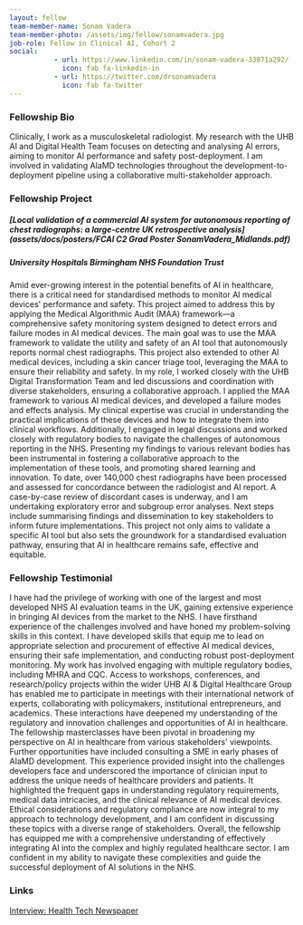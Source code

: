 ```yaml
---
layout: fellow
team-member-name: Sonam Vadera
team-member-photo: /assets/img/fellow/sonamvadera.jpg
job-role: Fellow in Clinical AI, Cohort 2
social:
           - url: https://www.linkedin.com/in/sonam-vadera-33871a292/
             icon: fab fa-linkedin-in
           - url: https://twitter.com/drsonamvadera
             icon: fab fa-twitter
---
```


### Fellowship Bio
Clinically, I work as a musculoskeletal radiologist.
My research with the UHB AI and Digital Health Team focuses on detecting and analysing AI errors, aiming to monitor AI performance and safety post-deployment. I am involved in validating AIaMD technologies throughout the development-to-deployment pipeline using a collaborative multi-stakeholder approach. 


### Fellowship Project
##### _[Local validation of a commercial AI system for autonomous reporting of chest radiographs: a large-centre UK retrospective analysis](assets/docs/posters/FCAI C2 Grad Poster SonamVadera_Midlands.pdf)_
##### University Hospitals Birmingham NHS Foundation Trust

 Amid ever-growing interest in the potential benefits of AI in healthcare, there is a critical need for standardised methods to monitor AI medical devices' performance and safety. This project aimed to address this by applying the Medical Algorithmic Audit (MAA) framework—a comprehensive safety monitoring system designed to detect errors and failure modes in AI medical devices.  The main goal was to use the MAA framework to validate the utility and safety of an AI tool that autonomously reports normal chest radiographs. This project also extended to other AI medical devices, including a skin cancer triage tool, leveraging the MAA to ensure their reliability and safety.  In my role, I worked closely with the UHB Digital Transformation Team and led discussions and coordination with diverse stakeholders, ensuring a collaborative approach. I applied the MAA framework to various AI medical devices, and developed a failure modes and effects analysis. My clinical expertise was crucial in understanding the practical implications of these devices and how to integrate them into clinical workflows. Additionally, I engaged in legal discussions and worked closely with regulatory bodies to navigate the challenges of autonomous reporting in the NHS. Presenting my findings to various relevant bodies has been instrumental in fostering a collaborative approach to the implementation of these tools, and promoting shared learning and innovation.  To date, over 140,000 chest radiographs have been processed and assessed for concordance between the radiologist and AI report. A case-by-case review of discordant cases is underway, and I am undertaking exploratory error and subgroup error analyses. Next steps include summarising findings and dissemination to key stakeholders to inform future implementations.  This project not only aims to validate a specific AI tool but also sets the groundwork for a standardised evaluation pathway, ensuring that AI in healthcare remains safe, effective and equitable.

### Fellowship Testimonial
I have had the privilege of working with one of the largest and most developed NHS AI evaluation teams in the UK, gaining extensive experience in bringing AI devices from the market to the NHS. I have firsthand experience of the challenges involved and have honed my problem-solving skills in this context. I have developed skills that equip me to lead on appropriate selection and procurement of effective AI medical devices, ensuring their safe implementation, and conducting robust post-deployment monitoring.   My work has involved engaging with multiple regulatory bodies, including MHRA and CQC. Access to workshops, conferences, and research/policy projects within the wider UHB AI & Digital Healthcare Group has enabled me to participate in meetings with their international network of experts, collaborating with policymakers, institutional entrepreneurs, and academics. These interactions have deepened my understanding of the regulatory and innovation challenges and opportunities of AI in healthcare. The fellowship masterclasses have been pivotal in broadening my perspective on AI in healthcare from various stakeholders' viewpoints.  Further opportunities have included consulting a SME in early phases of AIaMD development. This experience provided insight into the challenges developers face and underscored the importance of clinician input to address the unique needs of healthcare providers and patients. It highlighted the frequent gaps in understanding regulatory requirements, medical data intricacies, and the clinical relevance of AI medical devices. Ethical considerations and regulatory compliance are now integral to my approach to technology development, and I am confident in discussing these topics with a diverse range of stakeholders.  Overall, the fellowship has equipped me with a comprehensive understanding of effectively integrating AI into the complex and highly regulated healthcare sector. I am confident in my ability to navigate these complexities and guide the successful deployment of AI solutions in the NHS.

### Links
[Interview: Health Tech Newspaper](https://web.archive.org/web/20240601100854/https://htn.co.uk/2024/05/14/the-multidisciplinary-team-approach-has-always-been-valued-in-healthcare-but-i-think-its-never-been-more-important-interview-sonam-vadera-speciality-registrar-in-clinical-radiology-and-fell/)<br>
